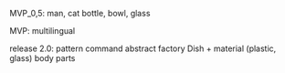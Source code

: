 MVP_0,5:
    man, cat
   bottle, bowl, glass

MVP:
    multilingual

release 2.0:
    pattern command
    abstract factory Dish
        + material (plastic, glass)
    body parts